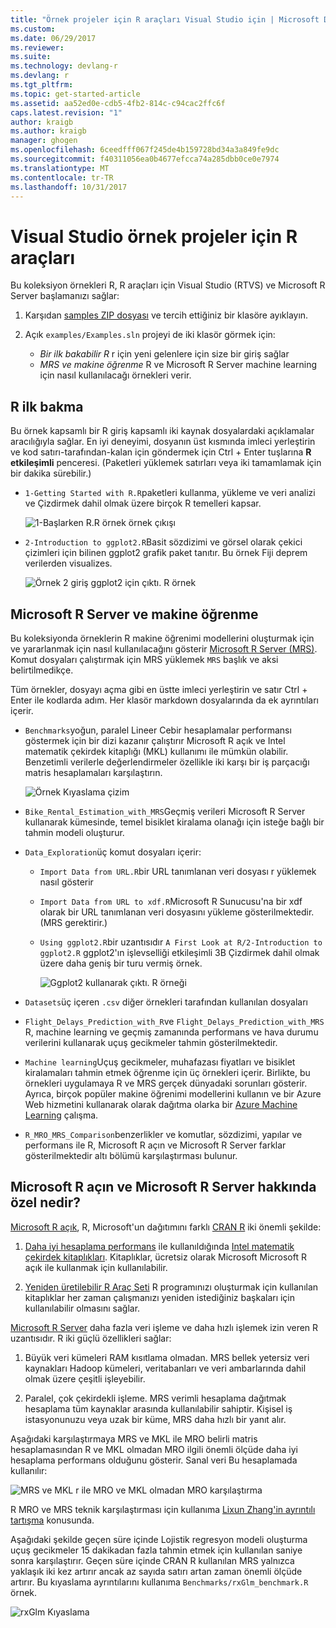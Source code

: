 ```yaml
---
title: "Örnek projeler için R araçları Visual Studio için | Microsoft Docs"
ms.custom: 
ms.date: 06/29/2017
ms.reviewer: 
ms.suite: 
ms.technology: devlang-r
ms.devlang: r
ms.tgt_pltfrm: 
ms.topic: get-started-article
ms.assetid: aa52ed0e-cdb5-4fb2-814c-c94cac2ffc6f
caps.latest.revision: "1"
author: kraigb
ms.author: kraigb
manager: ghogen
ms.openlocfilehash: 6ceedfff067f245de4b159728bd34a3a849fe9dc
ms.sourcegitcommit: f40311056ea0b4677efcca74a285dbb0ce0e7974
ms.translationtype: MT
ms.contentlocale: tr-TR
ms.lasthandoff: 10/31/2017
---
```

# <a name="r-tools-for-visual-studio-sample-projects"></a>Visual Studio örnek projeler için R araçları

Bu koleksiyon örnekleri R, R araçları için Visual Studio (RTVS) ve Microsoft R Server başlamanızı sağlar:

1. Karşıdan [samples ZIP dosyası](https://github.com/Microsoft/RTVS-docs/archive/master.zip) ve tercih ettiğiniz bir klasöre ayıklayın.
1. Açık `examples/Examples.sln` projeyi de iki klasör görmek için:

    - *Bir ilk bakabilir R* r için yeni gelenlere için size bir giriş sağlar
    - *MRS ve makine öğrenme* R ve Microsoft R Server machine learning için nasıl kullanılacağı örnekleri verir.

## <a name="a-first-look-at-r"></a>R ilk bakma

Bu örnek kapsamlı bir R giriş kapsamlı iki kaynak dosyalardaki açıklamalar aracılığıyla sağlar. En iyi deneyimi, dosyanın üst kısmında imleci yerleştirin ve kod satırı-tarafından-kalan için göndermek için Ctrl + Enter tuşlarına **R etkileşimli** penceresi. (Paketleri yüklemek satırları veya iki tamamlamak için bir dakika sürebilir.)

- `1-Getting Started with R.R`paketleri kullanma, yükleme ve veri analizi ve Çizdirmek dahil olmak üzere birçok R temelleri kapsar.

    ![1-Başlarken R.R örnek örnek çıkışı](media/samples-getting-started-output.png)

- `2-Introduction to ggplot2.R`Basit sözdizimi ve görsel olarak çekici çizimleri için bilinen ggplot2 grafik paket tanıtır. Bu örnek Fiji deprem verilerden visualizes.

    ![Örnek 2 giriş ggplot2 için çıktı. R örnek](media/samples-ggplot-output.png)


## <a name="microsoft-r-server-and-machine-learning"></a>Microsoft R Server ve makine öğrenme

Bu koleksiyonda örneklerin R makine öğrenimi modellerini oluşturmak için ve yararlanmak için nasıl kullanılacağını gösterir [Microsoft R Server (MRS)](http://aka.ms/rtvs-msft-r). Komut dosyaları çalıştırmak için MRS yüklemek `MRS` başlık ve aksi belirtilmedikçe.

Tüm örnekler, dosyayı açma gibi en üstte imleci yerleştirin ve satır Ctrl + Enter ile kodlarda adım. Her klasör markdown dosyalarında da ek ayrıntıları içerir.

- `Benchmarks`yoğun, paralel Lineer Cebir hesaplamalar performansı göstermek için bir dizi kazanır çalıştırır Microsoft R açık ve Intel matematik çekirdek kitaplığı (MKL) kullanımı ile mümkün olabilir. Benzetimli verilerle değerlendirmeler özellikle iki karşı bir iş parçacığı matris hesaplamaları karşılaştırın.

    ![Örnek Kıyaslama çizim](media/samples-mro-benchmark-plot.png)

- `Bike_Rental_Estimation_with_MRS`Geçmiş verileri Microsoft R Server kullanarak kümesinde, temel bisiklet kiralama olanağı için isteğe bağlı bir tahmin modeli oluşturur. 

- `Data_Exploration`üç komut dosyaları içerir:  
    - `Import Data from URL.R`bir URL tanımlanan veri dosyası r yüklemek nasıl gösterir
    - `Import Data from URL to xdf.R`Microsoft R Sunucusu'na bir xdf olarak bir URL tanımlanan veri dosyasını yükleme gösterilmektedir. (MRS gerektirir.)
    - `Using ggplot2.R`bir uzantısıdır `A First Look at R/2-Introduction to ggplot2.R` ggplot2'ın işlevselliği etkileşimli 3B Çizdirmek dahil olmak üzere daha geniş bir turu vermiş örnek.

        ![Ggplot2 kullanarak çıktı. R örneği](media/samples-3d-interactive.png)

- `Datasets`üç içeren `.csv` diğer örnekleri tarafından kullanılan dosyaları
- `Flight_Delays_Prediction_with_R`ve `Flight_Delays_Prediction_with_MRS` R, machine learning ve geçmiş zamanında performans ve hava durumu verilerini kullanarak uçuş gecikmeler tahmin gösterilmektedir. 
- `Machine learning`Uçuş gecikmeler, muhafazası fiyatları ve bisiklet kiralamaları tahmin etmek öğrenme için üç örnekleri içerir. Birlikte, bu örnekleri uygulamaya R ve MRS gerçek dünyadaki sorunları gösterir. Ayrıca, birçok popüler makine öğrenimi modellerini kullanın ve bir Azure Web hizmetini kullanarak olarak dağıtma olarka bir [Azure Machine Learning](https://azure.microsoft.com/services/machine-learning/) çalışma.

- `R_MRO_MRS_Comparison`benzerlikler ve komutlar, sözdizimi, yapılar ve performans ile R, Microsoft R açın ve Microsoft R Server farklar gösterilmektedir altı bölümü karşılaştırması bulunur.

## <a name="whats-special-about-microsoft-r-open-and-microsoft-r-server"></a>Microsoft R açın ve Microsoft R Server hakkında özel nedir?

[Microsoft R açık](http://aka.ms/rtvs-r-open), R, Microsoft'un dağıtımını farklı [CRAN R](https://cran.r-project.org/) iki önemli şekilde:

1. [Daha iyi hesaplama performans](https://mran.revolutionanalytics.com/rro/#intelmkl1) ile kullanıldığında [Intel matematik çekirdek kitaplıkları](https://software.intel.com/intel-mkl). Kitaplıklar, ücretsiz olarak Microsoft Microsoft R açık ile kullanmak için kullanılabilir.

1. [Yeniden üretilebilir R Araç Seti](https://mran.revolutionanalytics.com/rro/#reproducibility) R programınızı oluşturmak için kullanılan kitaplıklar her zaman çalışmanızı yeniden istediğiniz başkaları için kullanılabilir olmasını sağlar.

[Microsoft R Server](http://aka.ms/rtvs-msft-r) daha fazla veri işleme ve daha hızlı işlemek izin veren R uzantısıdır. R iki güçlü özellikleri sağlar:

1. Büyük veri kümeleri RAM kısıtlama olmadan. MRS bellek yetersiz veri kaynakları Hadoop kümeleri, veritabanları ve veri ambarlarında dahil olmak üzere çeşitli işleyebilir.

1. Paralel, çok çekirdekli işleme. MRS verimli hesaplama dağıtmak hesaplama tüm kaynaklar arasında kullanılabilir sahiptir. Kişisel iş istasyonunuzu veya uzak bir küme, MRS daha hızlı bir yanıt alır.

Aşağıdaki karşılaştırmaya MRS ve MKL ile MRO belirli matris hesaplamasından R ve MKL olmadan MRO ilgili önemli ölçüde daha iyi hesaplama performans olduğunu gösterir. Sanal veri Bu hesaplamada kullanılır:

![MRS ve MKL r ile MRO ve MKL olmadan MRO karşılaştırma](media/samples-speed-comparison.png)

R MRO ve MRS teknik karşılaştırması için kullanıma [Lixun Zhang'in ayrıntılı tartışma](http://htmlpreview.github.io/?https://github.com/lixzhang/R-MRO-MRS/blob/master/Introduction_to_MRO_and_MRS.html) konusunda.

Aşağıdaki şekilde geçen süre içinde Lojistik regresyon modeli oluşturma uçuş gecikmeler 15 dakikadan fazla tahmin etmek için kullanılan saniye sonra karşılaştırır.  Geçen süre içinde CRAN R kullanılan MRS yalnızca yaklaşık iki kez artırır ancak az sayıda satırı artan zaman önemli ölçüde artırır. Bu kıyaslama ayrıntılarını kullanıma `Benchmarks/rxGlm_benchmark.R` örnek.

![rxGlm Kıyaslama](media/samples-rxGLM-benchmark.png)
